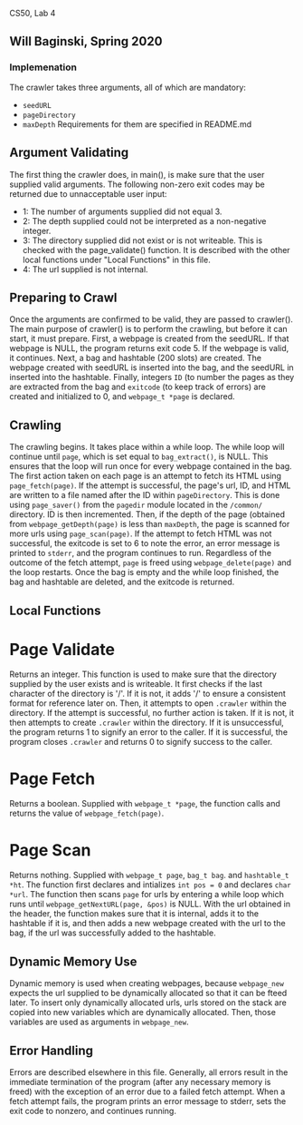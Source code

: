 CS50, Lab 4
## Will Baginski, Spring 2020

### Implemenation
The crawler takes three arguments, all of which are mandatory:
* `seedURL`
* `pageDirectory`
* `maxDepth`
Requirements for them are specified in README.md

## Argument Validating
The first thing the crawler does, in main(), is make sure that the user supplied valid arguments. The following non-zero exit codes may be returned due to unnacceptable user input:
* 1: The number of arguments supplied did not equal 3.
* 2: The depth supplied could not be interpreted as a non-negative integer.
* 3: The directory supplied did not exist or is not writeable.
	This is checked with the page_validate() function. It is described with the other local functions under "Local Functions" in this file.
* 4: The url supplied is not internal.

## Preparing to Crawl
Once the arguments are confirmed to be valid, they are passed to crawler(). The main purpose of crawler() is to perform the crawling, but before it can start, it must prepare.
First, a webpage is created from the seedURL. If that webpage is NULL, the program returns exit code 5. If the webpage is valid, it continues.
Next, a bag and hashtable (200 slots) are created. The webpage created with seedURL is inserted into the bag, and the seedURL in inserted into the hashtable.
Finally, integers `ID` (to number the pages as they are extracted from the bag and `exitcode` (to keep track of errors) are created and initialized to 0, and `webpage_t *page` is declared.

## Crawling
The crawling begins. It takes place within a while loop. The while loop will continue until `page`, which is set equal to `bag_extract()`, is NULL. This ensures that the loop will run once for every webpage contained in the bag.
The first action taken on each page is an attempt to fetch its HTML using `page_fetch(page)`. If the attempt is successful, the page's url, ID, and HTML are written to a file named after the ID within `pageDirectory`. This is done using `page_saver()` from the `pagedir` module located in the `/common/` directory.
ID is then incremented. Then, if the depth of the page (obtained from `webpage_getDepth(page)` is less than `maxDepth`, the page is scanned for more urls using `page_scan(page)`.
If the attempt to fetch HTML was not successful, the exitcode is set to 6 to note the error, an error message is printed to `stderr`, and the program continues to run.
Regardless of the outcome of the fetch attempt, `page` is freed using `webpage_delete(page)` and the loop restarts.
Once the bag is empty and the while loop finished, the bag and hashtable are deleted, and the exitcode is returned.

## Local Functions
# Page Validate
Returns an integer.
This function is used to make sure that the directory supplied by the user exists and is writeable.
It first checks if the last character of the directory is '/'. If it is not, it adds '/' to ensure a consistent format for reference later on.
Then, it attempts to open `.crawler` within the directory. If the attempt is successful, no further action is taken. If it is not, it then attempts to create `.crawler` within the directory. If it is unsuccessful, the program returns 1 to signify an error to the caller. If it is successful, the program closes `.crawler` and returns 0 to signify success to the caller.

# Page Fetch
Returns a boolean.
Supplied with `webpage_t *page`, the function calls and returns the value of `webpage_fetch(page)`.

# Page Scan
Returns nothing.
Supplied with `webpage_t page`, `bag_t bag`. and `hashtable_t *ht`.
The function first declares and intializes `int pos = 0` and declares `char *url`.
The function then scans `page` for urls by entering a while loop which runs until `webpage_getNextURL(page, &pos)` is NULL.
With the url obtained in the header, the function makes sure that it is internal, adds it to the hashtable if it is, and then adds a new webpage created with the url to the bag, if the url was successfully added to the hashtable.

## Dynamic Memory Use
Dynamic memory is used when creating webpages, because `webpage_new` expects the url supplied to be dynamically allocated so that it can be fteed later. To insert only dynamically allocated urls, urls stored on the stack are copied into new variables which are dynamically allocated. Then, those variables are used as arguments in `webpage_new`.

## Error Handling
Errors are described elsewhere in this file. Generally, all errors result in the immediate termination of the program (after any necessary memory is freed) with the exception of an error due to a failed fetch attempt. When a fetch attempt fails, the program prints an error message to stderr, sets the exit code to nonzero, and continues running.
